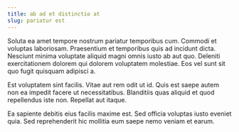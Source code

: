 ```yaml
---
title: ab ad et distinctio at
slug: pariatur est
---
```


Soluta ea amet tempore nostrum pariatur temporibus cum. Commodi et voluptas laboriosam. Praesentium et temporibus quis ad incidunt dicta. Nesciunt minima voluptate aliquid magni omnis iusto ab aut quo. Deleniti exercitationem dolorem qui dolorem voluptatem molestiae. Eos vel sunt sit quo fugit quisquam adipisci a.

Est voluptatem sint facilis. Vitae aut rem odit ut id. Quis est saepe autem non ea impedit facere ut necessitatibus. Blanditiis quas aliquid et quod repellendus iste non. Repellat aut itaque.

Ea sapiente debitis eius facilis maxime est. Sed officia voluptas iusto eveniet quia. Sed reprehenderit hic mollitia eum saepe nemo veniam et earum.

